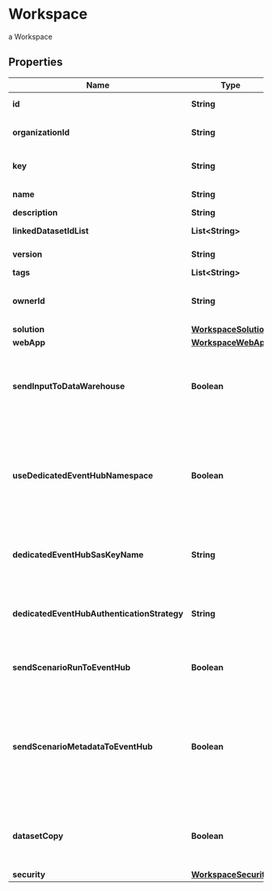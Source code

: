 

# Workspace

a Workspace

## Properties

Name | Type | Description | Notes
------------ | ------------- | ------------- | -------------
**id** | **String** | Workspace unique identifier generated by the API |  [optional] [readonly]
**organizationId** | **String** | Organization unique identifier under which the workspace resides |  [optional] [readonly]
**key** | **String** | technical key for resource name convention and version grouping. Must be unique | 
**name** | **String** | Workspace name. This name is display in the sample webApp | 
**description** | **String** | the Workspace description |  [optional]
**linkedDatasetIdList** | **List&lt;String&gt;** | list of dataset linked to this dataset |  [optional]
**version** | **String** | the Workspace version MAJOR.MINOR.PATCH. |  [optional]
**tags** | **List&lt;String&gt;** | the list of tags |  [optional]
**ownerId** | **String** | the user id which own this workspace. set by the API from Authentification service receved id |  [optional] [readonly]
**solution** | [**WorkspaceSolution**](WorkspaceSolution.md) |  | 
**webApp** | [**WorkspaceWebApp**](WorkspaceWebApp.md) |  |  [optional]
**sendInputToDataWarehouse** | **Boolean** | default setting for all Scenarios and Run Templates to set whether or not the Dataset values and the input parameters values are send to the DataWarehouse prior to the ScenarioRun |  [optional]
**useDedicatedEventHubNamespace** | **Boolean** | Set this property to true to use a dedicated Azure Event Hub Namespace for this Workspace. The Event Hub Namespace must be named \\&#39;&lt;organization_id\\&gt;-&lt;workspace_id\\&gt;\\&#39; (in lower case). This Namespace must also contain two Event Hubs named \\&#39;probesmeasures\\&#39; and \\&#39;scenariorun\\&#39;. |  [optional]
**dedicatedEventHubSasKeyName** | **String** | the Dedicated Event Hub SAS key name, default to RootManageSharedAccessKey. Use the /secret endpoint to set the key value |  [optional]
**dedicatedEventHubAuthenticationStrategy** | **String** | the Event Hub authentication strategy, SHARED_ACCESS_POLICY or TENANT_CLIENT_CREDENTIALS. Default to the one defined for the tenant. |  [optional]
**sendScenarioRunToEventHub** | **Boolean** | default setting for all Scenarios and Run Templates to set whether or not the ScenarioRun is send to the Event Hub |  [optional]
**sendScenarioMetadataToEventHub** | **Boolean** | Set this property to false to not send scenario metada to Azure Event Hub Namespace for this Workspace. The Event Hub Namespace must be named \\&#39;&lt;organization_id\\&gt;-&lt;workspace_id\\&gt;\\&#39; (in lower case). This Namespace must also contain two Event Hubs named \\&#39;scenariometadata\\&#39; and \\&#39;scenariorunmetadata\\&#39;. |  [optional]
**datasetCopy** | **Boolean** | Activate the copy of dataset on scenario creation, meaning that each scenario created in this workspace will make this copy. when false, scenario use directly the dataset specified. |  [optional]
**security** | [**WorkspaceSecurity**](WorkspaceSecurity.md) |  |  [optional]



